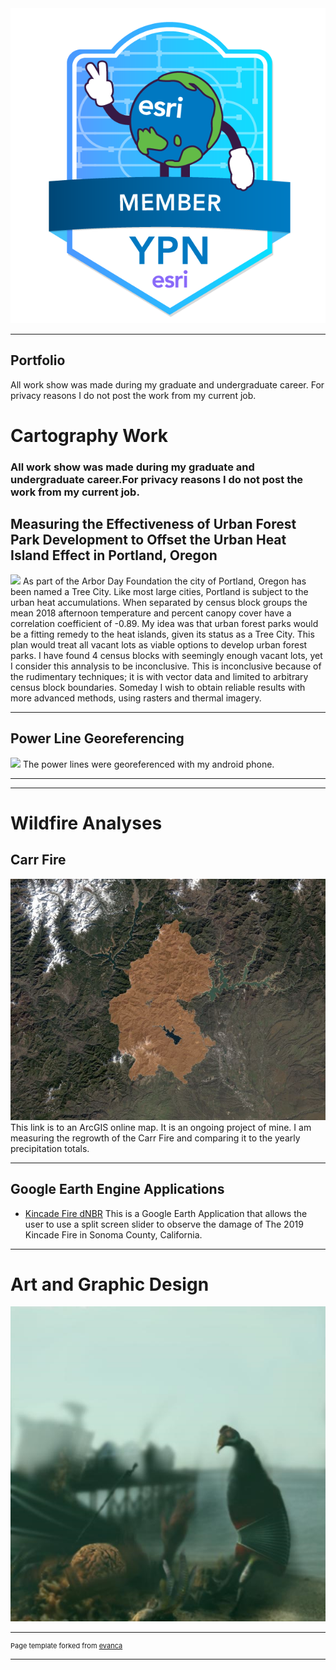 <img src="esri-ypn-email-signature-badges-member.png"/>

---

## Portfolio

All work show was made during my graduate and undergraduate career. For privacy reasons I do not post the work from my current job.


# Cartography Work 
### All work show was made during my graduate and undergraduate career.For privacy reasons I do not post the work from my current job.

## Measuring the Effectiveness of Urban Forest Park Development to Offset the Urban Heat Island Effect in Portland, Oregon
<img src="images/3minutemaps4.png?raw=true"/>
As part of the Arbor Day Foundation the city of Portland, Oregon has been named a Tree City. Like most large cities, Portland is subject to the urban heat accumulations. When separated by census block groups the mean 2018 afternoon temperature and percent canopy cover have a correlation coefficient of -0.89. My idea was that urban forest parks would be a fitting remedy to the heat islands, given its status as a Tree City. This plan would treat all vacant lots as viable options to develop urban forest parks. I have found 4 census blocks with seemingly enough vacant lots, yet I consider this annalysis to be inconclusive. This is inconclusive because of the rudimentary techniques; it is with vector data and limited to arbitrary census block boundaries. Someday I wish to obtain reliable results with more advanced methods, using rasters and thermal imagery. 


---



## Power Line Georeferencing 
<img src="images/PowerLinesSPECIALEDITION.png?raw=true"/>
The power lines were georeferenced with my android phone. 


---

---

# Wildfire Analyses

## Carr Fire

[![Carr Fire](images/carr.JPG)](https://arcg.is/1rivSf)
This link is to an ArcGIS online map. It is an ongoing project of mine. I am measuring the regrowth of the Carr Fire and comparing it to the yearly precipitation totals.

---

## Google Earth Engine Applications

- [Kincade Fire dNBR](https://lrclarke.users.earthengine.app/view/kincade-fire-dnbr)
This is a Google Earth Application that allows the user to use a split screen slider to observe the damage of The 2019 Kincade Fire in Sonoma County, California. 


---

# Art and Graphic Design
<img src="images/surreal_frame.jpg?raw=true"/>


---
<p style="font-size:11px">Page template forked from <a href="https://github.com/evanca/quick-portfolio">evanca</a></p>
<!-- Remove above link if you don't want to attibute -->

---
